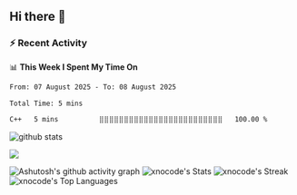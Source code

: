 ## Hi there 👋



<!--
**xnocode/xnocode** is a ✨ _special_ ✨ repository because its `README.md` (this file) appears on your GitHub profile.

Here are some ideas to get you started:

- 🔭 I’m currently working on ...
- 🌱 I’m currently learning ...
- 👯 I’m looking to collaborate on ...
- 🤔 I’m looking for help with ...
- 💬 Ask me about ...
- 📫 How to reach me: ...
- 😄 Pronouns: ...
- ⚡ Fun fact: ...
-->

<!-- prettier-ignore-start -->
<!-- START_SECTION:ascii_graph -->


<!-- END_SECTION:ascii_graph -->
<!-- prettier-ignore-end -->

<!-- START_SECTION:time-->


<!-- END_SECTION:time -->

### :zap: Recent Activity

<!--START_SECTION:activity-->
<!--END_SECTION:activity-->

📊 **This Week I Spent My Time On** 
<!--START_SECTION:waka-->

```txt
From: 07 August 2025 - To: 08 August 2025

Total Time: 5 mins

C++   5 mins          ⣿⣿⣿⣿⣿⣿⣿⣿⣿⣿⣿⣿⣿⣿⣿⣿⣿⣿⣿⣿⣿⣿⣿⣿⣿   100.00 %
```

<!--END_SECTION:waka-->

<picture decoding="async" loading="lazy">
  <source media="(prefers-color-scheme: light)" srcset="https://raw.githubusercontent.com/xnocode/xnocode/output/github-stats.png">
  <source media="(prefers-color-scheme: dark)" srcset="https://raw.githubusercontent.com/xnocode/xnocode/output/github-stats-dark.png">
  <img alt="github stats" src="https://pixel-profile.vercel.app/api/github-stats?username=xnocode&screen_effect=false&theme=fuji&hide=avatar&dithering=true">
</picture>


![](https://pixel-profile.vercel.app/api/github-stats?username=xnocode&screen_effect=true&dithering=true&include_all_commits=true&pixelate_avatar=true&background=radial-gradient%28circle+at+90%25+50%25%2C+%233ddb82+0%25%2C+%23f8c025+50%25%2C+%231c1c45+100%25%29&color=%23ffffffFF)

![Ashutosh's github activity graph](https://github-readme-activity-graph.vercel.app/graph?username=xnocode&theme=high-contrast)
![xnocode's Stats](https://github-readme-stats.vercel.app/api?username=xnocode&theme=highcontrast&show_icons=true&hide_border=false&count_private=true)
![xnocode's Streak](https://github-readme-streak-stats.herokuapp.com/?user=xnocode&theme=highcontrast&hide_border=false)
![xnocode's Top Languages](https://github-readme-stats.vercel.app/api/top-langs/?username=xnocode&theme=highcontrast&show_icons=true&hide_border=false&layout=compact)


